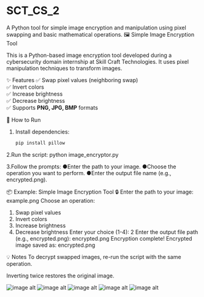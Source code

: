 # SCT_CS_2
A Python tool for simple image encryption and manipulation using pixel swapping and basic mathematical operations.
🖼️ Simple Image Encryption Tool

This is a Python-based image encryption tool developed during a cybersecurity domain internship at Skill Craft Technologies. It uses pixel manipulation techniques to transform images.

✨ Features
✅ Swap pixel values (neighboring swap)  
✅ Invert colors  
✅ Increase brightness  
✅ Decrease brightness  
✅ Supports **PNG, JPG, BMP** formats

🔧 How to Run

1. Install dependencies:
   ```bash
   pip install pillow

2.Run the script:
python image_encryptor.py

3.Follow the prompts:
●Enter the path to your image.
●Choose the operation you want to perform.
●Enter the output file name (e.g., encrypted.png).

📦 Example:
Simple Image Encryption Tool 🔒
Enter the path to your image: example.png
Choose an operation:
1. Swap pixel values
2. Invert colors
3. Increase brightness
4. Decrease brightness
Enter your choice (1-4): 2
Enter the output file path (e.g., encrypted.png): encrypted.png
Encryption complete! Encrypted image saved as: encrypted.png

💡 Notes
To decrypt swapped images, re-run the script with the same operation.

Inverting twice restores the original image.

![image alt](https://github.com/srivardhanjandhyala/SCT_CS_2/blob/d0ab2d70c52ec833ad104359cc4f1775d442a050/SCT%20TASK%202-1.png)
![image alt](https://github.com/srivardhanjandhyala/SCT_CS_2/blob/d0ab2d70c52ec833ad104359cc4f1775d442a050/SCT%20TASK%202-2.png)
![image alt](https://github.com/srivardhanjandhyala/SCT_CS_2/blob/d0ab2d70c52ec833ad104359cc4f1775d442a050/SCT%20TASK%202-3.png)
![image alt](https://github.com/srivardhanjandhyala/SCT_CS_2/blob/d0ab2d70c52ec833ad104359cc4f1775d442a050/SCT%20TASK%202-4.png)
![image alt](https://github.com/srivardhanjandhyala/SCT_CS_2/blob/d0ab2d70c52ec833ad104359cc4f1775d442a050/SCT%20TASK%202-5.png)
